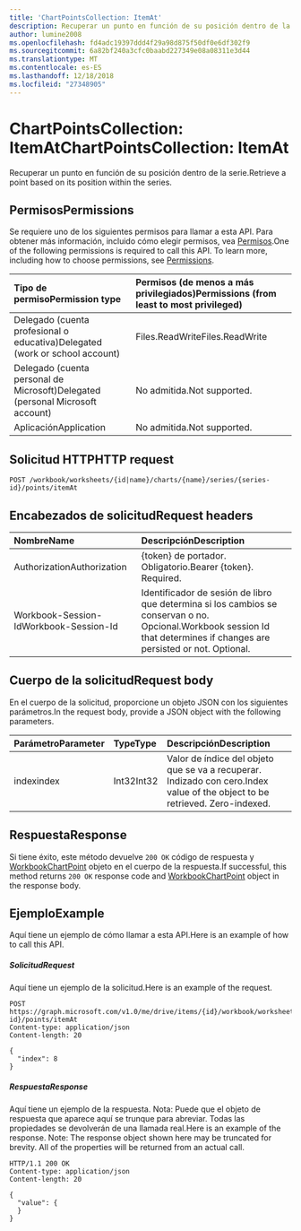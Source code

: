 ```yaml
---
title: 'ChartPointsCollection: ItemAt'
description: Recuperar un punto en función de su posición dentro de la serie.
author: lumine2008
ms.openlocfilehash: fd4adc19397ddd4f29a98d875f50df0e6df302f9
ms.sourcegitcommit: 6a82bf240a3cfc0baabd227349e08a08311e3d44
ms.translationtype: MT
ms.contentlocale: es-ES
ms.lasthandoff: 12/18/2018
ms.locfileid: "27348905"
---
```

# <a name="chartpointscollection-itemat"></a><span data-ttu-id="7aca1-103">ChartPointsCollection: ItemAt</span><span class="sxs-lookup"><span data-stu-id="7aca1-103">ChartPointsCollection: ItemAt</span></span>

<span data-ttu-id="7aca1-104">Recuperar un punto en función de su posición dentro de la serie.</span><span class="sxs-lookup"><span data-stu-id="7aca1-104">Retrieve a point based on its position within the series.</span></span>
## <a name="permissions"></a><span data-ttu-id="7aca1-105">Permisos</span><span class="sxs-lookup"><span data-stu-id="7aca1-105">Permissions</span></span>
<span data-ttu-id="7aca1-p101">Se requiere uno de los siguientes permisos para llamar a esta API. Para obtener más información, incluido cómo elegir permisos, vea [Permisos](/graph/permissions-reference).</span><span class="sxs-lookup"><span data-stu-id="7aca1-p101">One of the following permissions is required to call this API. To learn more, including how to choose permissions, see [Permissions](/graph/permissions-reference).</span></span>

|<span data-ttu-id="7aca1-108">Tipo de permiso</span><span class="sxs-lookup"><span data-stu-id="7aca1-108">Permission type</span></span>      | <span data-ttu-id="7aca1-109">Permisos (de menos a más privilegiados)</span><span class="sxs-lookup"><span data-stu-id="7aca1-109">Permissions (from least to most privileged)</span></span>              |
|:--------------------|:---------------------------------------------------------|
|<span data-ttu-id="7aca1-110">Delegado (cuenta profesional o educativa)</span><span class="sxs-lookup"><span data-stu-id="7aca1-110">Delegated (work or school account)</span></span> | <span data-ttu-id="7aca1-111">Files.ReadWrite</span><span class="sxs-lookup"><span data-stu-id="7aca1-111">Files.ReadWrite</span></span>    |
|<span data-ttu-id="7aca1-112">Delegado (cuenta personal de Microsoft)</span><span class="sxs-lookup"><span data-stu-id="7aca1-112">Delegated (personal Microsoft account)</span></span> | <span data-ttu-id="7aca1-113">No admitida.</span><span class="sxs-lookup"><span data-stu-id="7aca1-113">Not supported.</span></span>    |
|<span data-ttu-id="7aca1-114">Aplicación</span><span class="sxs-lookup"><span data-stu-id="7aca1-114">Application</span></span> | <span data-ttu-id="7aca1-115">No admitida.</span><span class="sxs-lookup"><span data-stu-id="7aca1-115">Not supported.</span></span> |

## <a name="http-request"></a><span data-ttu-id="7aca1-116">Solicitud HTTP</span><span class="sxs-lookup"><span data-stu-id="7aca1-116">HTTP request</span></span>
<!-- { "blockType": "ignored" } -->
```http
POST /workbook/worksheets/{id|name}/charts/{name}/series/{series-id}/points/itemAt

```
## <a name="request-headers"></a><span data-ttu-id="7aca1-117">Encabezados de solicitud</span><span class="sxs-lookup"><span data-stu-id="7aca1-117">Request headers</span></span>
| <span data-ttu-id="7aca1-118">Nombre</span><span class="sxs-lookup"><span data-stu-id="7aca1-118">Name</span></span>       | <span data-ttu-id="7aca1-119">Descripción</span><span class="sxs-lookup"><span data-stu-id="7aca1-119">Description</span></span>|
|:---------------|:----------|
| <span data-ttu-id="7aca1-120">Authorization</span><span class="sxs-lookup"><span data-stu-id="7aca1-120">Authorization</span></span>  | <span data-ttu-id="7aca1-p102">{token} de portador. Obligatorio.</span><span class="sxs-lookup"><span data-stu-id="7aca1-p102">Bearer {token}. Required.</span></span> |
| <span data-ttu-id="7aca1-123">Workbook-Session-Id</span><span class="sxs-lookup"><span data-stu-id="7aca1-123">Workbook-Session-Id</span></span>  | <span data-ttu-id="7aca1-p103">Identificador de sesión de libro que determina si los cambios se conservan o no. Opcional.</span><span class="sxs-lookup"><span data-stu-id="7aca1-p103">Workbook session Id that determines if changes are persisted or not. Optional.</span></span>|

## <a name="request-body"></a><span data-ttu-id="7aca1-126">Cuerpo de la solicitud</span><span class="sxs-lookup"><span data-stu-id="7aca1-126">Request body</span></span>
<span data-ttu-id="7aca1-127">En el cuerpo de la solicitud, proporcione un objeto JSON con los siguientes parámetros.</span><span class="sxs-lookup"><span data-stu-id="7aca1-127">In the request body, provide a JSON object with the following parameters.</span></span>

| <span data-ttu-id="7aca1-128">Parámetro</span><span class="sxs-lookup"><span data-stu-id="7aca1-128">Parameter</span></span>    | <span data-ttu-id="7aca1-129">Type</span><span class="sxs-lookup"><span data-stu-id="7aca1-129">Type</span></span>   |<span data-ttu-id="7aca1-130">Descripción</span><span class="sxs-lookup"><span data-stu-id="7aca1-130">Description</span></span>|
|:---------------|:--------|:----------|
|<span data-ttu-id="7aca1-131">index</span><span class="sxs-lookup"><span data-stu-id="7aca1-131">index</span></span>|<span data-ttu-id="7aca1-132">Int32</span><span class="sxs-lookup"><span data-stu-id="7aca1-132">Int32</span></span>|<span data-ttu-id="7aca1-p104">Valor de índice del objeto que se va a recuperar. Indizado con cero.</span><span class="sxs-lookup"><span data-stu-id="7aca1-p104">Index value of the object to be retrieved. Zero-indexed.</span></span>|

## <a name="response"></a><span data-ttu-id="7aca1-135">Respuesta</span><span class="sxs-lookup"><span data-stu-id="7aca1-135">Response</span></span>

<span data-ttu-id="7aca1-136">Si tiene éxito, este método devuelve `200 OK` código de respuesta y [WorkbookChartPoint](../resources/chartpoint.md) objeto en el cuerpo de la respuesta.</span><span class="sxs-lookup"><span data-stu-id="7aca1-136">If successful, this method returns `200 OK` response code and [WorkbookChartPoint](../resources/chartpoint.md) object in the response body.</span></span>

## <a name="example"></a><span data-ttu-id="7aca1-137">Ejemplo</span><span class="sxs-lookup"><span data-stu-id="7aca1-137">Example</span></span>
<span data-ttu-id="7aca1-138">Aquí tiene un ejemplo de cómo llamar a esta API.</span><span class="sxs-lookup"><span data-stu-id="7aca1-138">Here is an example of how to call this API.</span></span>
##### <a name="request"></a><span data-ttu-id="7aca1-139">Solicitud</span><span class="sxs-lookup"><span data-stu-id="7aca1-139">Request</span></span>
<span data-ttu-id="7aca1-140">Aquí tiene un ejemplo de la solicitud.</span><span class="sxs-lookup"><span data-stu-id="7aca1-140">Here is an example of the request.</span></span>
<!--{
  "blockType": "request",
  "isComposable": true,
  "name": "chartpointscollection_itemat",
  "idempotent": true,
  "@type": "requestBodyResourceFor.chartpointscollection_itemat"
}-->
```http
POST https://graph.microsoft.com/v1.0/me/drive/items/{id}/workbook/worksheets/{id|name}/charts/{name}/series/{series-id}/points/itemAt
Content-type: application/json
Content-length: 20

{
  "index": 8
}
```

##### <a name="response"></a><span data-ttu-id="7aca1-141">Respuesta</span><span class="sxs-lookup"><span data-stu-id="7aca1-141">Response</span></span>
<span data-ttu-id="7aca1-p105">Aquí tiene un ejemplo de la respuesta. Nota: Puede que el objeto de respuesta que aparece aquí se trunque para abreviar. Todas las propiedades se devolverán de una llamada real.</span><span class="sxs-lookup"><span data-stu-id="7aca1-p105">Here is an example of the response. Note: The response object shown here may be truncated for brevity. All of the properties will be returned from an actual call.</span></span>
<!-- {
  "blockType": "response",
  "truncated": true,
  "@odata.type": "microsoft.graph.workbookChartPoint"
} -->
```http
HTTP/1.1 200 OK
Content-type: application/json
Content-length: 20

{
  "value": {
  }
}
```

<!-- uuid: 8fcb5dbc-d5aa-4681-8e31-b001d5168d79
2015-10-25 14:57:30 UTC -->
<!-- {
  "type": "#page.annotation",
  "description": "ChartPointsCollection: ItemAt",
  "keywords": "",
  "section": "documentation",
  "tocPath": ""
}-->